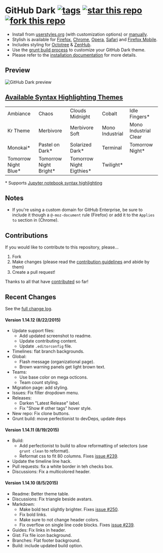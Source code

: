# GitHub Dark [![tags](https://img.shields.io/github/tag/StylishThemes/GitHub-Dark.svg?style=flat)](https://github.com/StylishThemes/GitHub-Dark/tags) [![star this repo](http://github-svg-buttons.herokuapp.com/star.svg?user=StylishThemes&repo=GitHub-Dark&style=flat&background=1081C1)](http://github.com/StylishThemes/GitHub-Dark) [![fork this repo](http://github-svg-buttons.herokuapp.com/fork.svg?user=StylishThemes&repo=GitHub-Dark&style=flat&background=1081C1)](http://github.com/StylishThemes/GitHub-Dark/fork)

- Install from [userstyles.org](http://userstyles.org/styles/37035) (with customization options) or [manually](https://raw.githubusercontent.com/StylishThemes/GitHub-Dark/master/github-dark.css).
- Stylish is available for [Firefox](https://addons.mozilla.org/en-US/firefox/addon/2108/), [Chrome](https://chrome.google.com/extensions/detail/fjnbnpbmkenffdnngjfgmeleoegfcffe), [Opera](https://addons.opera.com/en/extensions/details/stylish/), [Safari](http://sobolev.us/stylish/) and [Firefox Mobile](https://addons.mozilla.org/en-US/firefox/addon/2108/).
- Includes styling for [Octotree](https://github.com/buunguyen/octotree/#octotree) &amp; [ZenHub](https://www.zenhub.io/).
- Use the [grunt build process](https://github.com/StylishThemes/GitHub-Dark/wiki/Build) to customize your GitHub Dark theme.
- Please refer to the [installation documentation](https://github.com/StylishThemes/GitHub-Dark/wiki/Install) for more details.

## Preview
![GitHub Dark preview](https://cloud.githubusercontent.com/assets/136959/9365834/60f9d916-4679-11e5-9859-b8efa106feef.png)

## [Available Syntax Highlighting Themes](https://stylishthemes.github.io/GitHub-Dark/)

|                      |                        |                          |                 |                       |
|----------------------|------------------------|--------------------------|-----------------|-----------------------|
| Ambiance             | Chaos                  | Clouds Midnight          | Cobalt          | Idle Fingers*         |
| Kr Theme             | Merbivore              | Merbivore Soft           | Mono Industrial | Mono Industrial Clear |
| Monokai*             | Pastel on Dark*        | Solarized Dark*          | Terminal        | Tomorrow Night*       |
| Tomorrow Night Blue* | Tomorrow Night Bright* | Tomorrow Night Eigthies* | Twilight*       |                       |

\* Supports [Jupyter notebook syntax highlighting](https://github.com/sujitpal/statlearning-notebooks/blob/master/src/chapter2.ipynb)

## Notes

* If you're using a custom domain for GitHub Enterprise, be sure to include it though a `@-moz-document` rule (Firefox) or add it to the `Applies to` section in (Chrome).

## Contributions

If you would like to contribute to this repository, please...

1. Fork
2. Make changes (please read the [contribution guidelines](https://github.com/StylishThemes/GitHub-Dark/blob/master/CONTRIBUTING.md) and abide by them)
3. Create a pull request!

Thanks to all that have [contributed](https://github.com/StylishThemes/GitHub-Dark/graphs/contributors) so far!

## Recent Changes

See the [full change log](https://github.com/StylishThemes/GitHub-Dark/wiki).

#### Version 1.14.12 (8/22/2015)

* Update support files:
  * Add updated screenshot to readme.
  * Update contributing content.
  * Update `.editorconfig` file.
* Timelines: flat branch backgrounds.
* Global:
  * Flash message (organizational page).
  * Brown warning panels get light brown text.
* Teams:
  * Use base color on mega octicons.
  * Team count styling.
* Migration page: add styling.
* Issues: Fix filter dropdown menu.
* Releases:
  * Darken "Latest Release" label.
  * Fix "Show # other tags" hover style.
* New repo: Fix clone buttons.
* Grunt build: move perfectionist to devDeps, update deps

#### Version 1.14.11 (8/19/2015)

* Build:
  * Add perfectionist to build to allow reformatting of selectors (use `grunt clean` to reformat).
  * Reformat css to fit 80 columns. Fixes [issue #239](https://github.com/StylishThemes/GitHub-Dark/issues/239).
* Update the timeline line hack.
* Pull requests: fix a white border in teh checks box.
* Discussions: Fix a multicolored header.

#### Version 1.14.10 (8/5/2015)

* Readme: Better theme table.
* Discussions: Fix triangle beside avatars.
* Markdown:
  * Make bold text slightly brighter. Fixes [issue #250](https://github.com/StylishThemes/GitHub-Dark/issues/250).
  * Fix bold links.
  * Make sure to not change header colors.
  * Fix overflow on single line code blocks. Fixes [issue #239](https://github.com/StylishThemes/GitHub-Dark/issues/239).
* Guides: Fix links in header.
* Gist: Fix file icon background.
* Branches: Flat footer background.
* Build: include updated build option.
